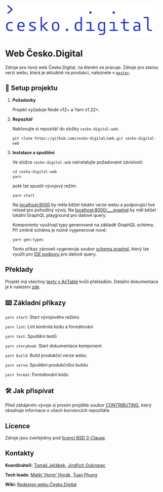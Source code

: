 ![cesko.digital](cesko-digital_logo.png)

# Web Česko.Digital

Zdroje pro nový web Česko.Digital, na kterém se pracuje. Zdroje pro starou verzi webu, která je aktuálně na produkci, naleznete v [`master`](https://github.com/cesko-digital/web/tree/master).

## 🚀 Setup projektu

1.  **Požadavky**

    Projekt vyžaduje Node v12+ a Yarn v1.22+.

1.  **Repozitář**

    Naklonujte si repozitář do složky `cesko-digital-web`:

    ```shell script
    git clone https://github.com/cesko-digital/web.git cesko-digital-web
    ```

1.  **Instalace a spuštění**

    Ve složce `cesko-digital-web` nainstalujte požadované závislosti:

    ```shell script
    cd cesko-digital-web
    yarn
    ```

    poté lze spustit vývojový režim:

    ```shell script
    yarn start
    ```

    Na [localhost:8000](http://localhost:8000) by měla běžet lokální verze webu a podporující live reload pro pohodlný vývoj.
    Na [localhost:8000/___graphql](http://localhost:8000/___graphql) by měl běžet lokální GraphQL playground pro datové query.
    
    Komponenty využívají typy generované na základě GraphQL schéma. Při změně schéma je nutné vygenerovat nové:

    ```shell script
    yarn gen:types
    ```
    
    Tento příkaz zároveň vygeneruje soubor [schema.graphql](./schema.graphql), který lze využít pro [IDE podporu](https://plugins.jetbrains.com/plugin/8097-js-graphql) pro datové query. 

## Překlady

Projekt má všechny [texty v AirTable](https://airtable.com/shraCQhMJdGUu1xhk) kvůli překladům. Detailní dokumentace je k nalezení [zde](docs/translations.md).

## ⌨️ Základní příkazy

`yarn start`: Start vývojového režimu

`yarn lint`: Lint kontrola kódu a formátování

`yarn test`: Spuštění testů

`yarn storybook`: Start dokumentace komponent

`yarn build`: Build produkční verze webu

`yarn serve`: Spuštění produkčního buildu

`yarn format`: Formátování kódu

## 🛠 Jak přispívat

Před zahájením vývoje si prosím projděte soubor [CONTRIBUTING](CONTRIBUTING.md), který obsahuje informace o všech konvencích repozitáře.

## Licence

Zdroje jsou zveřejněny pod [licencí BSD 3-Clause](LICENSE).

## Kontakty

**Koordinátoři:** [Tomáš Jeřábek](https://github.com/tjerabek), [Jindřich Oukropec](https://github.com/miiila)

**Tech leads:** [Matěj 'Horm' Horák](https://github.com/HormCodes), [Tuan Phung](https://github.com/tuanphungcz)

**Wiki:** [Redesign webu Česko.Digital](https://wiki.cesko.digital/pages/viewpage.action?pageId=1574868)
